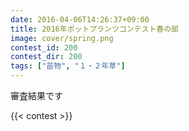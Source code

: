 ```yaml
---
date: 2016-04-06T14:26:37+09:00
title: 2016年ポットプランツコンテスト春の部
image: cover/spring.png
contest_id: 200
contest_dir: 200
tags: ["苗物", "１・２年草"]
---
```

審査結果です

{{< contest >}}

